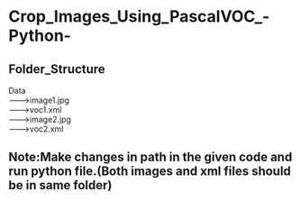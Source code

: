 # Crop_Images_Using_PascalVOC_-Python-
## Folder_Structure </br>
Data </br>
--->image1.jpg </br>
--->voc1.xml </br>
--->image2.jpg </br>
--->voc2.xml </br>

## Note:Make changes in path in the given code and run python file.(Both images and xml files should be in same folder)
